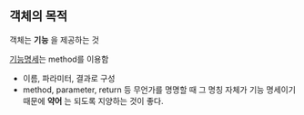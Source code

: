 ## 객체의 목적
객체는 __기능__ 을 제공하는 것  
  
[기능명세](%EA%B8%B0%EB%8A%A5%EB%AA%85%EC%84%B8.java)는 method를 이용함  
* 이름, 파라미터, 결과로 구성 
* method, parameter, return 등 무언가를 명명할 때 그 명칭 자체가 기능 명세이기 때문에 __약어__ 는 되도록 지양하는 것이 좋다.  
  

